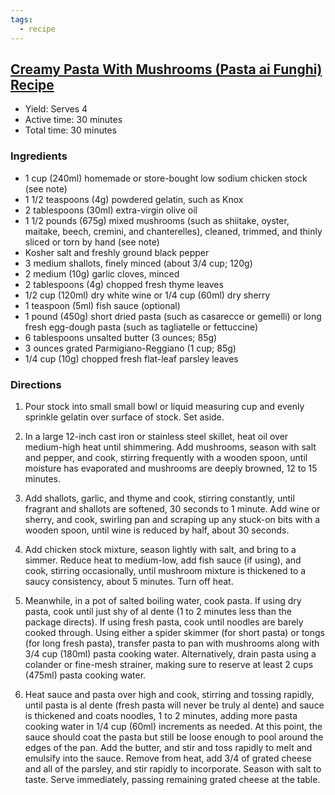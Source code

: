 ```yaml
---
tags:
  - recipe
---
```


## [Creamy Pasta With Mushrooms (Pasta ai Funghi) Recipe][serious-eats]

[serious-eats]: https://www.seriouseats.com/recipes/2020/04/mushroom-pasta-creamy.html

- Yield: Serves 4
- Active time: 30 minutes
- Total time: 30 minutes

### Ingredients

- 1 cup (240ml) homemade or store-bought low sodium chicken stock (see note)
- 1 1/2 teaspoons (4g) powdered gelatin, such as Knox
- 2 tablespoons (30ml) extra-virgin olive oil
- 1 1/2 pounds (675g) mixed mushrooms (such as shiitake, oyster, maitake,
  beech, cremini, and chanterelles), cleaned, trimmed, and thinly sliced or
  torn by hand (see note)
- Kosher salt and freshly ground black pepper
- 3 medium shallots, finely minced (about 3/4 cup; 120g)
- 2 medium (10g) garlic cloves, minced
- 2 tablespoons (4g) chopped fresh thyme leaves
- 1/2 cup (120ml) dry white wine or 1/4 cup (60ml) dry sherry 
- 1 teaspoon (5ml) fish sauce (optional)
- 1 pound (450g) short dried pasta (such as casarecce or gemelli) or long fresh
  egg-dough pasta (such as tagliatelle or fettuccine)
- 6 tablespoons unsalted butter (3 ounces; 85g) 
- 3 ounces grated Parmigiano-Reggiano (1 cup; 85g) 
- 1/4 cup (10g) chopped fresh flat-leaf parsley leaves

### Directions

1. Pour stock into small small bowl or liquid measuring cup and evenly sprinkle
   gelatin over surface of stock. Set aside.

1. In a large 12-inch cast iron or stainless steel skillet, heat oil over
   medium-high heat until shimmering. Add mushrooms, season with salt and
   pepper, and cook, stirring frequently with a wooden spoon, until moisture
   has evaporated and mushrooms are deeply browned, 12 to 15 minutes.

1. Add shallots, garlic, and thyme and cook, stirring constantly, until
   fragrant and shallots are softened, 30 seconds to 1 minute. Add wine or
   sherry, and cook, swirling pan and scraping up any stuck-on bits with a
   wooden spoon, until wine is reduced by half, about 30 seconds.

1. Add chicken stock mixture, season lightly with salt, and bring to a simmer.
   Reduce heat to medium-low, add fish sauce (if using), and cook, stirring
   occasionally, until mushroom mixture is thickened to a saucy consistency,
   about 5 minutes. Turn off heat.

1. Meanwhile, in a pot of salted boiling water, cook pasta. If using dry pasta,
   cook until just shy of al dente (1 to 2 minutes less than the package
   directs). If using fresh pasta, cook until noodles are barely cooked
   through. Using either a spider skimmer (for short pasta) or tongs (for long
   fresh pasta), transfer pasta to pan with mushrooms along with 3/4 cup
   (180ml) pasta cooking water. Alternatively, drain pasta using a colander or
   fine-mesh strainer, making sure to reserve at least 2 cups (475ml) pasta
   cooking water.

1. Heat sauce and pasta over high and cook, stirring and tossing rapidly, until
   pasta is al dente (fresh pasta will never be truly al dente) and sauce is
   thickened and coats noodles, 1 to 2 minutes, adding more pasta cooking water
   in 1/4 cup (60ml) increments as needed. At this point, the sauce should coat
   the pasta but still be loose enough to pool around the edges of the pan. Add
   the butter, and stir and toss rapidly to melt and emulsify into the sauce.
   Remove from heat, add 3/4 of grated cheese and all of the parsley, and stir
   rapidly to incorporate. Season with salt to taste. Serve immediately,
   passing remaining grated cheese at the table.
